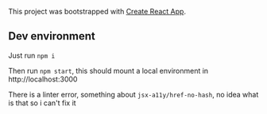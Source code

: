 This project was bootstrapped with [Create React App](https://github.com/facebookincubator/create-react-app).

## Dev environment

Just run `npm i`

Then run `npm start`, this should mount a local environment in http://localhost:3000

There is a linter error, something about `jsx-a11y/href-no-hash`, no idea what is that so i can't fix it

